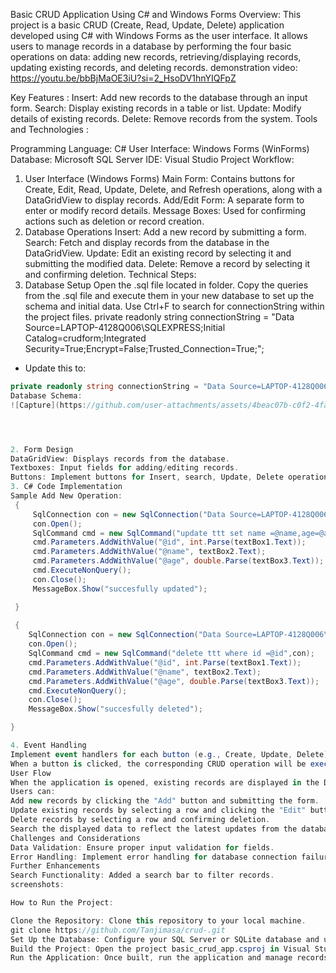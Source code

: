 Basic CRUD Application Using C# and Windows Forms
Overview:
This project is a basic CRUD (Create, Read, Update, Delete) application developed using C# with Windows Forms as the user interface. It allows users to manage records in a database by performing the four basic operations on data: adding new records, retrieving/displaying records, updating existing records, and deleting records.
demonstration video: https://youtu.be/bbBjMaOE3iU?si=2_HsoDV1hnYIQFpZ

Key Features :
Insert: Add new records to the database through an input form.
Search: Display existing records in a table or list.
Update: Modify details of existing records.
Delete: Remove records from the system.
Tools and Technologies :

Programming Language: C#
User Interface: Windows Forms (WinForms)
Database: Microsoft SQL Server
IDE: Visual Studio
Project Workflow:
1. User Interface (Windows Forms)
Main Form: Contains buttons for Create, Edit, Read, Update, Delete, and Refresh operations, along with a DataGridView to display records.
Add/Edit Form: A separate form to enter or modify record details.
Message Boxes: Used for confirming actions such as deletion or record creation.
2. Database Operations
Insert: Add a new record by submitting a form.
Search: Fetch and display records from the database in the DataGridView.
Update: Edit an existing record by selecting it and submitting the modified data.
Delete: Remove a record by selecting it and confirming deletion.
Technical Steps:
1. Database Setup
Open the .sql file located in folder.
Copy the queries from the .sql file and execute them in your new database to set up the schema and initial data.
Use Ctrl+F to search for connectionString within the project files.
private readonly string connectionString = "Data Source=LAPTOP-4128Q006\SQLEXPRESS;Initial Catalog=crudform;Integrated Security=True;Encrypt=False;Trusted_Connection=True;";
- Update this to:
```csharp
private readonly string connectionString = "Data Source=LAPTOP-4128Q006\SQLEXPRESS;Initial Catalog=crudform;Integrated Security=True;Encrypt=False;Trusted_Connection=True;";
Database Schema:
![Capture](https://github.com/user-attachments/assets/4beac07b-c0f2-4fac-86ca-102acb9c713e)




2. Form Design
DataGridView: Displays records from the database.
Textboxes: Input fields for adding/editing records.
Buttons: Implement buttons for Insert, search, Update, Delete operations. 
3. C# Code Implementation
Sample Add New Operation:
 {
     SqlConnection con = new SqlConnection("Data Source=LAPTOP-4128Q006\\SQLEXPRESS;Initial Catalog=crudform;Integrated Security=True;Encrypt=False");
     con.Open();
     SqlCommand cmd = new SqlCommand("update ttt set name =@name,age=@age where id =@id", con);
     cmd.Parameters.AddWithValue("@id", int.Parse(textBox1.Text));
     cmd.Parameters.AddWithValue("@name", textBox2.Text);
     cmd.Parameters.AddWithValue("@age", double.Parse(textBox3.Text));
     cmd.ExecuteNonQuery();
     con.Close();
     MessageBox.Show("succesfully updated");

 }
 
 {
    SqlConnection con = new SqlConnection("Data Source=LAPTOP-4128Q006\\SQLEXPRESS;Initial Catalog=crudform;Integrated Security=True;Encrypt=False");
    con.Open();
    SqlCommand cmd = new SqlCommand("delete ttt where id =@id",con);
    cmd.Parameters.AddWithValue("@id", int.Parse(textBox1.Text));
    cmd.Parameters.AddWithValue("@name", textBox2.Text);
    cmd.Parameters.AddWithValue("@age", double.Parse(textBox3.Text));
    cmd.ExecuteNonQuery();
    con.Close();
    MessageBox.Show("succesfully deleted");

}

4. Event Handling
Implement event handlers for each button (e.g., Create, Update, Delete).
When a button is clicked, the corresponding CRUD operation will be executed (e.g., creating a new record or deleting an existing one).
User Flow
When the application is opened, existing records are displayed in the DataGridView.
Users can:
Add new records by clicking the "Add" button and submitting the form.
Update existing records by selecting a row and clicking the "Edit" button.
Delete records by selecting a row and confirming deletion.
Search the displayed data to reflect the latest updates from the database.
Challenges and Considerations
Data Validation: Ensure proper input validation for fields.
Error Handling: Implement error handling for database connection failures or invalid inputs.
Further Enhancements
Search Functionality: Added a search bar to filter records.
screenshots:

How to Run the Project:

Clone the Repository: Clone this repository to your local machine.
git clone https://github.com/Tanjimasa/crud-.git
Set Up the Database: Configure your SQL Server or SQLite database and update the connection according to the script.sql file.
Build the Project: Open the project basic_crud_app.csproj in Visual Studio and build the solution.
Run the Application: Once built, run the application and manage records through the Windows Forms interface.
